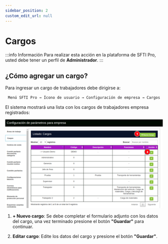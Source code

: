 ```yaml
---
sidebar_position: 2
custom_edit_url: null
---
```

# Cargos

:::info Información 
Para realizar esta acción en la plataforma de SFTI Pro, usted debe tener un perfil de **Administrador**.
:::

## ¿Cómo agregar un cargo?
Para ingresar un cargo de trabajadores debe dirigirse a:

<div align="center">

```bash
Menú SFTI Pro → Ícono de usuario → Configuración de empresa → Cargos
```
</div>

El sistema mostrará una lista con los cargos de trabajadores empresa registrados:

<div align="center">

![cargos](/img/img_manual/img_configuracion/2023-08-08_09-20.png)

</div>

1. **+ Nuevo cargo**: Se debe completar el formulario adjunto con los datos del cargo, una vez terminado presione el botón **"Guardar"** para continuar.

2. **Editar cargo**: Edite los datos del cargo y presione el botón **"Guardar"**.